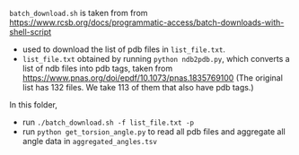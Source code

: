 `batch_download.sh` is taken from 
from https://www.rcsb.org/docs/programmatic-access/batch-downloads-with-shell-script
* used to download the list of pdb files in `list_file.txt`.
* `list_file.txt` obtained by running `python ndb2pdb.py`, which converts a list of ndb files into pdb tags, taken from
https://www.pnas.org/doi/epdf/10.1073/pnas.1835769100
(The original list has 132 files. We take 113 of them that also have pdb tags.)


In this folder, 
* run `./batch_download.sh -f list_file.txt -p`
* run `python get_torsion_angle.py` to read all pdb files and aggregate all angle data in `aggregated_angles.tsv`
